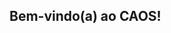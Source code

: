 ## Bem-vindo(a) ao CAOS!

<!--
**heroinaironica/carolinatinoco** is a ✨ _special_ ✨ repository because its `README.md` (this file) appears on your GitHub profile.
 <div>
  <a href="https://github.com/carolinatinoco">
  <img height="180em" src="https://github-readme-stats.vercel.app/api?username=carolinatinoco&show_icons=true&theme=tokyonight&include_all_commits=true&count_private=true"/>
  <img height="180em" src="https://github-readme-stats.vercel.app/api/top-langs/?username=carolinatinoco&layout=compact&langs_count=6&theme=tokyonight"/>
</div>
</div>

 <br>

  ### Sigam-me os bons!

<div> 
  <a href="" target="_blank"><img src="https://img.shields.io/badge/YouTube-FF0000?style=for-the-badge&logo=youtube&logoColor=white" target="_blank"></a>
  <a href="" target="_blank"><img src="https://img.shields.io/badge/-Instagram-%23E4405F?style=for-the-badge&logo=instagram&logoColor=white" target="_blank"></a>
 <a href="" target="_blank"><img src="https://img.shields.io/badge/Discord-7289DA?style=for-the-badge&logo=discord&logoColor=white" target="_blank"></a> 
  <a href=""><img src="https://img.shields.io/badge/-Gmail-%23333?style=for-the-badge&logo=gmail&logoColor=white" target="_blank"></a>
  <a href="" target="_blank"><img src="https://img.shields.io/badge/-LinkedIn-%230077B5?style=for-the-badge&logo=linkedin&logoColor=white" target="_blank"></a> 

  ![Snake animation](https://github.com/carolinatinoco/carolinatinoco/blob/output/github-contribution-grid-snake.svg)

</div>
